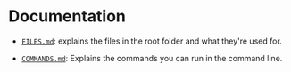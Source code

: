 # Documentation

* [`FILES.md`](docs/FILES.md): explains the files in the root folder and what they're used for.

* [`COMMANDS.md`](docs/COMMANDS.md): Explains the commands you can run in the command line.
